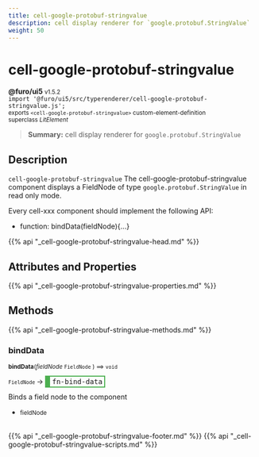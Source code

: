 ```yaml
---
title: cell-google-protobuf-stringvalue
description: cell display renderer for `google.protobuf.StringValue`
weight: 50
---
```


# cell-google-protobuf-stringvalue
**@furo/ui5** <small>v1.5.2</small>
<br>`import '@furo/ui5/src/typerenderer/cell-google-protobuf-stringvalue.js';`<small>
<br>exports `<cell-google-protobuf-stringvalue>` custom-element-definition
<br>superclass *LitElement*</small>

> **Summary:** cell display renderer for `google.protobuf.StringValue`

## Description

`cell-google-protobuf-stringvalue`
The cell-google-protobuf-stringvalue component displays a FieldNode of type `google.protobuf.StringValue` in read only mode.

Every cell-xxx component should implement the following API:
- function: bindData(fieldNode){...}

{{% api "_cell-google-protobuf-stringvalue-head.md" %}}

## Attributes and Properties
{{% api "_cell-google-protobuf-stringvalue-properties.md" %}}






## Methods
{{% api "_cell-google-protobuf-stringvalue-methods.md" %}}


### **bindData**
<small>**bindData**(*fieldNode* `FieldNode` ) ⟹ `void`</small>

<small>`FieldNode` </small> →
<span  style="border-width:2px 2px 2px 10px; border-style: solid;border-color:  rgb(76, 175, 80);font-family:monospace; padding:2px 4px;">fn-bind-data</span>

Binds a field node to the component

- <small>fieldNode </small>
<br><br>






{{% api "_cell-google-protobuf-stringvalue-footer.md" %}}
{{% api "_cell-google-protobuf-stringvalue-scripts.md" %}}
